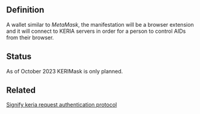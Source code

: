 ## Definition
A wallet similar to _MetaMask_, the manifestation will be a browser extension and it will connect to KERIA servers in order for a person to control AIDs from their browser.

## Status
As of October 2023 KERIMask is only planned.

## Related
[Signify keria request authentication protocol](signify-keria-request-authentication-protocol)